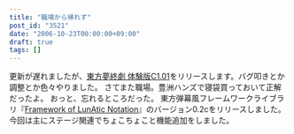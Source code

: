 ```yaml
---
title: "職場から帰れず"
post_id: "3521"
date: "2006-10-23T00:00:00+09:00"
draft: true
tags: []
---
```



更新が遅れましたが、[東方夢終劇 体験版C1.01](https://danmaq.com/!/thC/)をリリースします。バグ叩きとか調整とか色々やりました。 さてまた職場。豊洲ハンズで寝袋買っておいて正解だったよ。 おっと、忘れるところだった。 東方弾幕風フレームワークライブラリ『[Framework of LunAtic Notation](https://danmaq.com/tag/flan)』のバージョン0.2cをリリースしました。今回は主にステージ関連でちょこちょこと機能追加をしました。
